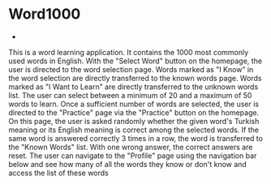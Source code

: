 # Word1000

-

 This is a word learning application.
 It contains the 1000 most commonly used words in English.
 With the "Select Word" button on the homepage, the user is directed to the word selection page.
Words marked as "I Know" in the word selection are directly transferred to the known words page. Words marked as "I Want to Learn" are directly transferred to the unknown words list. The user can select between a minimum of 20 and a maximum of 50 words to learn.
 Once a sufficient number of words are selected, the user is directed to the "Practice" page via the "Practice" button on the homepage. On this page, the user is asked randomly whether the given word's Turkish meaning or its English meaning is correct among the selected words. If the same word is answered correctly 3 times in a row, the word is transferred to the "Known Words" list. With one wrong answer, the correct answers are reset.
 The user can navigate to the "Profile" page using the navigation bar below and see how many of all the words they know or don't know and access the list of these words




